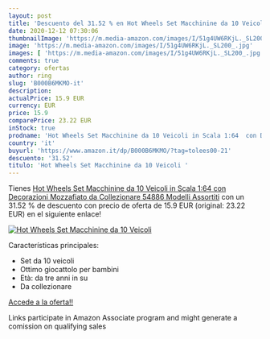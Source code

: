 ```yaml
---
layout: post
title: 'Descuento del 31.52 % en Hot Wheels Set Macchinine da 10 Veicoli '
date: 2020-12-12 07:30:06
thumbnailImage: 'https://m.media-amazon.com/images/I/51g4UW6RKjL._SL200_.jpg'
image: 'https://m.media-amazon.com/images/I/51g4UW6RKjL._SL200_.jpg'
images: [ 'https://m.media-amazon.com/images/I/51g4UW6RKjL._SL200_.jpg' ]
comments: true
category: ofertas
author: ring
slug: 'B000B6MKMO-it'
description:
actualPrice: 15.9 EUR
currency: EUR
price: 15.9
comparePrice: 23.22 EUR
inStock: true
prodname: 'Hot Wheels Set Macchinine da 10 Veicoli in Scala 1:64  con Decorazioni Mozzafiato  da Collezionare  54886  Modelli Assortiti'
country: 'it'
buyurl: 'https://www.amazon.it/dp/B000B6MKMO/?tag=tolees00-21'
descuento: '31.52'
titulo: 'Hot Wheels Set Macchinine da 10 Veicoli '
---
```


Tienes [Hot Wheels Set Macchinine da 10 Veicoli in Scala 1:64  con Decorazioni Mozzafiato  da Collezionare  54886  Modelli Assortiti](https://www.amazon.it/dp/B000B6MKMO/?tag=tolees00-21) con un 31.52 % de descuento con precio de oferta de 15.9 EUR (original: 23.22 EUR) en el siguiente enlace!

[![Hot Wheels Set Macchinine da 10 Veicoli ](https://m.media-amazon.com/images/I/51g4UW6RKjL._SL200_.jpg)](https://www.amazon.it/dp/B000B6MKMO/?tag=tolees00-21)

Características principales:

- Set da 10 veicoli
- Ottimo giocattolo per bambini
- Età: da tre anni in su
- Da collezionare

[Accede a la oferta!!](https://www.amazon.it/dp/B000B6MKMO/?tag=tolees00-21)

Links participate in Amazon Associate program and might generate a comission on qualifying sales


